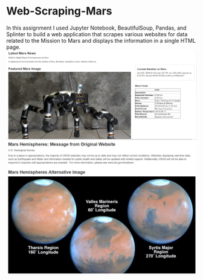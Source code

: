 # Web-Scraping-Mars
In this assignment I used Jupyter Notebook, BeautifulSoup, Pandas, and Splinter to build a web application that scrapes various websites for data related to the Mission to Mars and displays the information in a single HTML page. 
![images/mission_to_mars.png](images/mission_to_mars.png)
![images/mission_to_mars1.png](images/mission_to_mars1.png)

